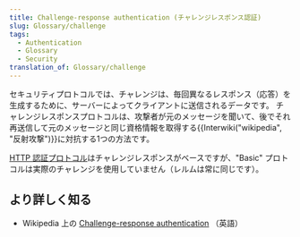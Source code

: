 ```yaml
---
title: Challenge-response authentication (チャレンジレスポンス認証)
slug: Glossary/challenge
tags:
  - Authentication
  - Glossary
  - Security
translation_of: Glossary/challenge
---
```

<p>セキュリティプロトコルでは、チャレンジは、毎回異なるレスポンス（応答）を生成するために、サーバーによってクライアントに送信されるデータです。 チャレンジレスポンスプロトコルは、攻撃者が元のメッセージを聞いて、後でそれ再送信して元のメッセージと同じ資格情報を取得する{{Interwiki("wikipedia", "反射攻撃")}}に対抗する1つの方法です。</p>

<p><a href="/ja/docs/Web/HTTP/Authentication">HTTP 認証プロトコル</a>はチャレンジレスポンスがベースですが、"Basic" プロトコルは実際のチャレンジを使用していません（レルムは常に同じです）。</p>

<h2 id="Learn_more" name="Learn_more">より詳しく知る</h2>

<ul>
 <li>Wikipedia 上の <a href="https://en.wikipedia.org/wiki/Challenge%E2%80%93response_authentication">Challenge-response authentication</a> （英語）</li>
</ul>
